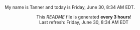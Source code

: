 My name is Tanner and today is Friday, June 30, 8:34 AM EDT.

<p align="center">This <i>README</i> file is generated <b>every 3 hours</b>!</br>Last refresh: Friday, June 30, 8:34 AM EDT<br /></p>
